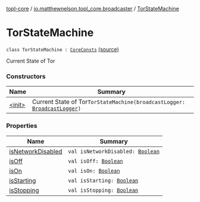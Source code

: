 [topl-core](../../index.md) / [io.matthewnelson.topl_core.broadcaster](../index.md) / [TorStateMachine](./index.md)

# TorStateMachine

`class TorStateMachine : `[`CoreConsts`](../../io.matthewnelson.topl_core.util/-core-consts/index.md) [(source)](https://github.com/05nelsonm/TorOnionProxyLibrary-Android/blob/master/topl-core/src/main/java/io/matthewnelson/topl_core/broadcaster/TorStateMachine.kt#L52)

Current State of Tor

### Constructors

| Name | Summary |
|---|---|
| [&lt;init&gt;](-init-.md) | Current State of Tor`TorStateMachine(broadcastLogger: `[`BroadcastLogger`](../-broadcast-logger/index.md)`)` |

### Properties

| Name | Summary |
|---|---|
| [isNetworkDisabled](is-network-disabled.md) | `val isNetworkDisabled: `[`Boolean`](https://kotlinlang.org/api/latest/jvm/stdlib/kotlin/-boolean/index.html) |
| [isOff](is-off.md) | `val isOff: `[`Boolean`](https://kotlinlang.org/api/latest/jvm/stdlib/kotlin/-boolean/index.html) |
| [isOn](is-on.md) | `val isOn: `[`Boolean`](https://kotlinlang.org/api/latest/jvm/stdlib/kotlin/-boolean/index.html) |
| [isStarting](is-starting.md) | `val isStarting: `[`Boolean`](https://kotlinlang.org/api/latest/jvm/stdlib/kotlin/-boolean/index.html) |
| [isStopping](is-stopping.md) | `val isStopping: `[`Boolean`](https://kotlinlang.org/api/latest/jvm/stdlib/kotlin/-boolean/index.html) |
